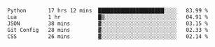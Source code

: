 <!--START_SECTION:waka-->

```txt
Python       17 hrs 12 mins  █████████████████████░░░░   83.99 %
Lua          1 hr            █▒░░░░░░░░░░░░░░░░░░░░░░░   04.91 %
JSON         38 mins         ▓░░░░░░░░░░░░░░░░░░░░░░░░   03.15 %
Git Config   28 mins         ▓░░░░░░░░░░░░░░░░░░░░░░░░   02.33 %
CSS          26 mins         ▓░░░░░░░░░░░░░░░░░░░░░░░░   02.14 %
```

<!--END_SECTION:waka-->
